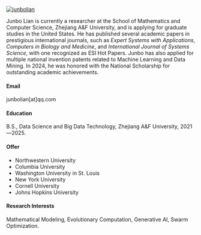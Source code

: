 
[![junbolian](https://img.shields.io/badge/junbolian-github-blue?logo=github)](https://github.com/junbolian)


Junbo Lian is currently a researcher at the School of Mathematics and Computer Science, Zhejiang A&F University, and is applying for graduate studies in the United States. He has published several academic papers in prestigious international journals, such as *Expert Systems with Applications*, *Computers in Biology and Medicine*, and *International Journal of Systems Science*, with one recognized as ESI Hot Papers. Junbo has also applied for multiple national invention patents related to Machine Learning and Data Mining. In 2024, he was honored with the National Scholarship for outstanding academic achievements.

#### Email
junbolian[at]qq.com

#### Education
B.S., Data Science and Big Data Technology, Zhejiang A&F University, 2021—2025.

#### Offer
- Northwestern University
- Columbia University
- Washington University in St. Louis
- New York University
- Cornell University
- Johns Hopkins University

#### Research Interests
Mathematical Modeling, Evolutionary Computation, Generative AI, Swarm Optimization.


